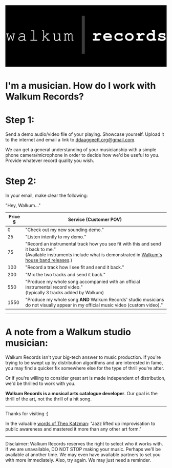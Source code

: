 <link href="./css/styles.css" rel="stylesheet" />

<div class="center">
<img src="./images/walkum_records.png" alt="walkum picture" class="title_picture_small">
</div>

<div class="center">

# I'm a musician. How do I work with Walkum Records?

</div>

# Step 1:

Send a demo audio/video file of your playing. Showcase yourself. Upload it to the internet and email a link to ddaaggeett.org@gmail.com.

We can get a general understanding of your musicianship with a simple phone camera/microphone in order to decide how we'd be useful to you. Provide whatever record quality you wish.

# Step 2:

In your email, make clear the following:

"Hey, Walkum..."

<div class="center">

|  Price $   | Service (Customer POV) |
|----------|------------|
| 0        | "Check out my new sounding demo."        |
| 25        | "Listen intently to my demo."        |
| 75        | "Record an instrumental track how you see fit with this and send it back to me."</br>(Available instruments include what is demonstrated in [Walkum's house band releases](https://www.youtube.com/playlist?list=PLAFFCFbWF1lHAQ2mS_LO-Y7xWIFuVOGhK).)        |
| 100        | "Record a track how I see fit and send it back."        |
| 200        | "Mix the two tracks and send it back."        |
| 550        | "Produce my whole song accompanied with an official instrumental record video."</br>(typically 3 tracks added by Walkum)        |
| 1550        | "Produce my whole song **AND** Walkum Records' studio musicians do not visually appear in my official music video (custom video)."        |

</div>

___

# A note from a Walkum studio musician:

Walkum Records isn't your big-tech answer to music production. If you're trying to be swept up by distribution algorithms and are interested in fame, you may find a quicker fix somewhere else for the type of thrill you're after.

Or if you're willing to consider great art is made independent of distribution, we'd be thrilled to work with you.

**Walkum Records is a musical arts catalogue developer**. Our goal is the thrill of the art, not the thrill of a hit song.

___

Thanks for visiting :)

In the valuable [words of Theo Katzman](https://youtu.be/6e0wsD-_D3A): "Jazz lifted up improvisation to public awareness and mastered it more than any other art form."

___

<div class="small_text">
Disclaimer: Walkum Records reserves the right to select who it works with. If we are unavailable, DO NOT STOP making your music. Perhaps we'll be available at another time. We may even have available partners to set you with more immediately. Also, try again. We may just need a reminder.
</div>
